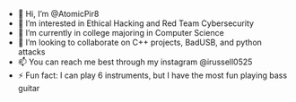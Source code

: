- 👋 Hi, I’m @AtomicPir8
- 👀 I’m interested in Ethical Hacking and Red Team Cybersecurity
- 🌱 I’m currently in college majoring in Computer Science
- 💞️ I’m looking to collaborate on C++ projects, BadUSB, and python attacks
- 📫 You can reach me best through my instagram @irussell0525
- ⚡ Fun fact: I can play 6 instruments, but I have the most fun playing bass guitar
